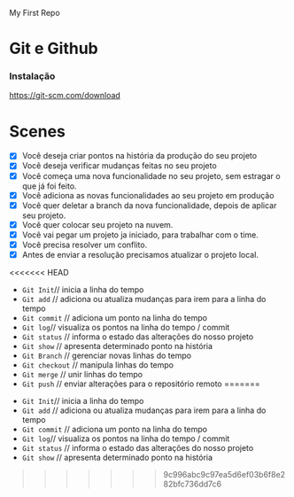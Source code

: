 My First Repo

# Git  e Github

### Instalação

https://git-scm.com/download

# Scenes

- [x] Você deseja criar pontos na história da produção do seu projeto
- [x] Você deseja verificar mudanças feitas no seu projeto
- [x] Você começa uma nova funcionalidade no seu projeto, sem estragar o que já foi feito.
- [x] Você adiciona as novas funcionalidades ao seu projeto em produção
- [x] Você quer deletar a branch da nova funcionalidade, depois de aplicar seu projeto. 
- [x] Você quer colocar seu projeto na nuvem.
- [x] Você vai pegar um projeto ja iniciado, para trabalhar com o time.
- [x] Você precisa resolver um conflito.
- [x] Antes de enviar a resolução precisamos atualizar o projeto local.

<<<<<<< HEAD
* `Git Init`// inicia a linha do tempo
* `Git add` // adiciona ou atualiza mudanças para irem para a linha do tempo
* `Git commit` // adiciona um ponto na linha do tempo
* `Git log`// visualiza os pontos na linha do tempo / commit
* `Git status` // informa o estado das alterações do nosso projeto
* `Git show` // apresenta determinado ponto na história
* `Git Branch` // gerenciar novas linhas do tempo
* `Git checkout` // manipula linhas do tempo
* `Git merge` // unir linhas do tempo
* `Git push` // enviar alterações para o repositório remoto
=======

- `Git Init`// inicia a linha do tempo
- `Git add` // adiciona ou atualiza mudanças para irem para a linha do tempo
- `Git commit` // adiciona um ponto na linha do tempo
- `Git log`// visualiza os pontos na linha do tempo / commit
- `Git status` // informa o estado das alterações do nosso projeto
- `Git show` // apresenta determinado ponto na história
>>>>>>> 9c996abc9c97ea5d6ef03b6f8e282bfc736dd7c6
